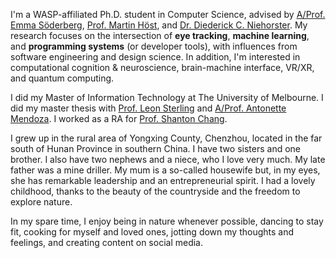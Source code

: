 I'm a WASP-affiliated Ph.D. student in Computer Science, advised by [A/Prof. Emma Söderberg](https://portal.research.lu.se/sv/persons/emma-s%C3%B6derberg), [Prof. Martin Höst](https://mau.se/personer/martin.host/), and [Dr. Diederick C. Niehorster](https://portal.research.lu.se/en/persons/diederick-c-niehorster). My research focuses on the intersection of **eye tracking**, **machine learning**, and **programming systems** (or developer tools), with influences from software engineering and design science. In addition, I'm interested in computational cognition & neuroscience, brain-machine interface, VR/XR, and quantum computing.

I did my Master of Information Technology at The University of Melbourne. I did my master thesis with [Prof. Leon Sterling](https://findanexpert.unimelb.edu.au/profile/13376-leon-sterling) and [A/Prof. Antonette Mendoza](https://findanexpert.unimelb.edu.au/profile/6868-antonette-mendoza). I worked as a RA for [Prof. Shanton Chang](https://findanexpert.unimelb.edu.au/profile/3747-shanton-chang).

I grew up in the rural area of Yongxing County, Chenzhou, located in the far south of Hunan Province in southern China. I have two sisters and one brother. I also have two nephews and a niece, who I love very much. My late father was a mine driller. My mum is a so-called housewife but, in my eyes, she has remarkable leadership and an entrepreneurial spirit. I had a lovely childhood, thanks to the beauty of the countryside and the freedom to explore nature.

<!-- as she was never qualified to be employed by an organization due to the lack of access to education when she was young. But, in my eyes, she is super bright and has remarkable leadership and an entrepreneurial spirit. She started her small businesses multiple times in order to financially support our family and was once quite successful as a coal dealer.  -->

In my spare time, I enjoy being in nature whenever possible, dancing to stay fit, cooking for myself and loved ones, jotting down my thoughts and feelings, and creating content on social media.
